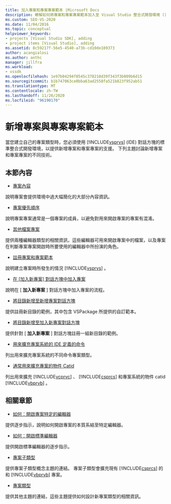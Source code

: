 ```yaml
---
title: 加入專案和專案專案範本 |Microsoft Docs
description: 瞭解如何將專案和專案專案範本加入至 Visual Studio 整合式開發環境 (IDE) 中的對話方塊。
ms.custom: SEO-VS-2020
ms.date: 11/04/2016
ms.topic: conceptual
helpviewer_keywords:
- projects [Visual Studio SDK], adding
- project items [Visual Studio], adding
ms.assetid: 8c59217f-56e5-4540-a73b-cd10de189373
author: acangialosi
ms.author: anthc
manager: jillfra
ms.workload:
- vssdk
ms.openlocfilehash: 1e97b04294f0545c378210d39f343f3b009b6d15
ms.sourcegitcommit: b1b747063ce0bba63ad2558fa521b823f952ab51
ms.translationtype: MT
ms.contentlocale: zh-TW
ms.lasthandoff: 11/26/2020
ms.locfileid: "96190170"
---
```

# <a name="add-project-and-project-item-templates"></a>新增專案與專案專案範本
當您建立自己的專案類型時，您必須使用 [!INCLUDE[vsprvs](../../code-quality/includes/vsprvs_md.md)] (IDE) 對話方塊的標準整合式開發環境，以提供新增專案和專案專案的支援。 下列主題討論新增專案和專案專案的不同技術。

## <a name="in-this-section"></a>本節內容
- [專案內容](../../extensibility/internals/project-context.md)

 說明專案會提供環境中過大幅簡化的大部分內容資訊。

- [專案優先順序](../../extensibility/internals/project-priority.md)

 說明專案專案通常是一個專案的成員，以避免對用來開啟專案的專案有混淆。

- [其他檔案專案](../../extensibility/internals/miscellaneous-files-project.md)

 提供兩種編輯器類型的相關資訊，這些編輯器可用來開啟專案中的檔案，以及專案在判斷專案專案開啟時所要使用的編輯器中所扮演的角色。

- [註冊專案和專案範本](../../extensibility/internals/registering-project-and-item-templates.md)

 說明建立專案時所發生的情況 [!INCLUDE[vsprvs](../../code-quality/includes/vsprvs_md.md)] 。

- [在 [加入新專案] 對話方塊中加入專案](../../extensibility/internals/adding-items-to-the-add-new-item-dialog-boxes.md)

 說明在 [ **加入新專案** ] 對話方塊中加入專案的流程。

- [將目錄新增至新增專案對話方塊](../../extensibility/internals/adding-directories-to-the-new-project-dialog-box.md)

 提供註冊新目錄的範例，其中包含 VSPackage 所提供的自訂範本。

- [將目錄新增至加入新專案對話方塊](../../extensibility/internals/adding-directories-to-the-add-new-item-dialog-box.md)

 提供針對 [ **加入新專案** ] 對話方塊註冊一組新目錄的範例。

- [用來擴充專案系統的 IDE 定義的命令](../../extensibility/internals/ide-defined-commands-for-extending-project-systems.md)

 列出用來擴充專案系統的不同命令專案類型。

- [通常用來擴充專案的物件 Catid](../../extensibility/internals/catids-for-objects-that-are-typically-used-to-extend-projects.md)

 列出用來擴充 [!INCLUDE[vcprvc](../../code-quality/includes/vcprvc_md.md)] 、 [!INCLUDE[csprcs](../../data-tools/includes/csprcs_md.md)] 和專案系統的物件 catid [!INCLUDE[vbprvb](../../code-quality/includes/vbprvb_md.md)] 。

## <a name="related-sections"></a>相關章節
- [如何：開啟專案特定的編輯器](../../extensibility/how-to-open-project-specific-editors.md)

 提供逐步指示，說明如何開啟專案的本質系結至特定編輯器。

- [如何：開啟標準編輯器](../../extensibility/how-to-open-standard-editors.md)

 提供開啟標準編輯器的逐步指示。

- [專案子類型](../../extensibility/internals/project-subtypes.md)

 提供專案子類型概念主題的連結。 專案子類型會擴充現有 [!INCLUDE[csprcs](../../data-tools/includes/csprcs_md.md)] 的和 [!INCLUDE[vbprvb](../../code-quality/includes/vbprvb_md.md)] 專案。

- [專案類型](../../extensibility/internals/project-types.md)

 提供其他主題的連結，這些主題提供如何設計新專案類型的相關資訊。
